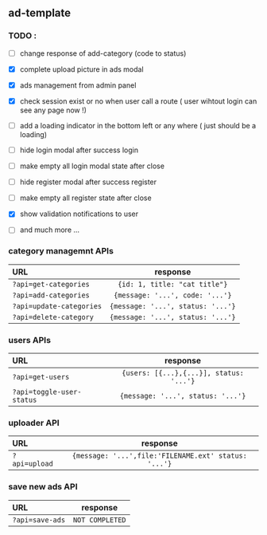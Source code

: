 ## ad-template


### TODO :

- [ ]  change response of add-category (code to status) 

- [x] complete upload picture in ads modal

- [x] ads management from admin panel 

- [x] check session exist or no when user call a route ( user wihtout login can see any page now !) 

- [ ] add a loading indicator in the bottom left or any where ( just should be a loading) 

- [ ] hide login modal after success login 

- [ ] make empty all login modal state after close 

- [ ] hide register modal after success register 

- [ ] make empty all register state after close  

- [x] show validation notifications to user 

- [ ] and much more ... 

### category managemnt APIs

 | URL        | response         |
| :------------- |:-------------:|
| `?api=get-categories` | `{id: 1, title: "cat title"}` 
| `?api=add-categories` | `{message: '...', code: '...'}`
| `?api=update-categories` | `{message: '...', status: '...'}`
| `?api=delete-category` | `{message: '...', status: '...'}`

### users APIs

 | URL        | response         |
| :------------- |:-------------:|
| `?api=get-users` | `{users: [{...},{...}], status: '...'}`
| `?api=toggle-user-status` | `{message: '...', status: '...'}`

### uploader API
 | URL        | response         |
| :------------- |:-------------:|
| `?api=upload` | `{message: '...',file:'FILENAME.ext' status: '...'}`

### save new ads API

 | URL        | response         |
| :------------- |:-------------:|
| `?api=save-ads` | `NOT COMPLETED`
